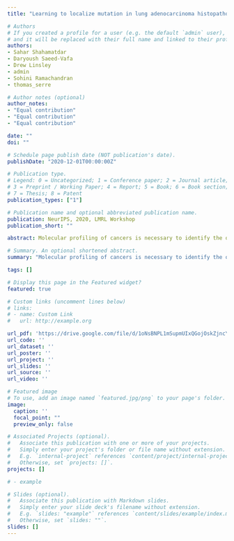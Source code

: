 ```yaml
---
title: "Learning to localize mutation in lung adenocarcinoma histopathology images"

# Authors
# If you created a profile for a user (e.g. the default `admin` user), write the username (folder name) here 
# and it will be replaced with their full name and linked to their profile.
authors:
- Sahar Shahamatdar
- Daryoush Saeed-Vafa
- Drew Linsley
- admin
- Sohini Ramachandran
- thomas_serre

# Author notes (optional)
author_notes:
- "Equal contribution"
- "Equal contribution"
- "Equal contribution"

date: ""
doi: ""

# Schedule page publish date (NOT publication's date).
publishDate: "2020-12-01T00:00:00Z"

# Publication type.
# Legend: 0 = Uncategorized; 1 = Conference paper; 2 = Journal article;
# 3 = Preprint / Working Paper; 4 = Report; 5 = Book; 6 = Book section;
# 7 = Thesis; 8 = Patent
publication_types: ["1"]

# Publication name and optional abbreviated publication name.
publication: NeurIPS, 2020, LMRL Workshop
publication_short: ""

abstract: Molecular profiling of cancers is necessary to identify the optimal therapeutic options for patients. However, these assays are time-and-resource-intensive to perform, and they cannot accurately capture mutational heterogeneity. Here, we present a novel approach to address these issues.

# Summary. An optional shortened abstract.
summary: "Molecular profiling of cancers is necessary to identify the optimal therapeutic options for patients. However, these assays are time-and-resource-intensive to perform, and they cannot accurately capture mutational heterogeneity. Here, we present a novel approach to address these issues."

tags: []

# Display this page in the Featured widget?
featured: true

# Custom links (uncomment lines below)
# links:
# - name: Custom Link
#   url: http://example.org

url_pdf: 'https://drive.google.com/file/d/1oNsBNPL1mSupmUIxQGojOskZjncYTmg2/preview'
url_code: ''
url_dataset: ''
url_poster: ''
url_project: ''
url_slides: ''
url_source: ''
url_video: ''

# Featured image
# To use, add an image named `featured.jpg/png` to your page's folder. 
image:
  caption: ''
  focal_point: ""
  preview_only: false

# Associated Projects (optional).
#   Associate this publication with one or more of your projects.
#   Simply enter your project's folder or file name without extension.
#   E.g. `internal-project` references `content/project/internal-project/index.md`.
#   Otherwise, set `projects: []`.
projects: []

# - example

# Slides (optional).
#   Associate this publication with Markdown slides.
#   Simply enter your slide deck's filename without extension.
#   E.g. `slides: "example"` references `content/slides/example/index.md`.
#   Otherwise, set `slides: ""`.
slides: []
---
```


<!-- {{% callout note %}}
Click the *Cite* button above to demo the feature to enable visitors to import publication metadata into their reference management software.
{{% /callout %}}

{{% callout note %}}
Create your slides in Markdown - click the *Slides* button to check out the example.
{{% /callout %}}

Supplementary notes can be added here, including [code, math, and images](https://wowchemy.com/docs/writing-markdown-latex/). -->
